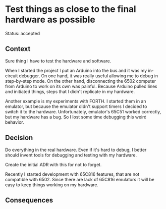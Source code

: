 # Test things as close to the final hardware as possible

Status: accepted

## Context

Sure thing I have to test the hardware and software.

When I started the project I put an Arduino into the bus and it was my in-circuit debugger.
On one hand, it was really useful allowing me to debug in step-by-step mode.
On the other hand, disconnecting the 6502 computer from Arduino to work on its own was painful.
Because Arduino pulled lines and initiated things, steps that I didn't replicate in my hardware.

Another example is my experiments with FORTH.
I started them in an emulator, but because the emulator didn't support timers I decided to switch it to the hardware.
Unfortunately, emulator's 65C51 worked correctly, but my hardware has a bug.
So I lost some time debugging this weird behavior.

## Decision

Do everything in the real hardware.
Even if it's hard to debug, I better should invent tools for debugging and testing with my hardware.

Create the initial ADR with this for not to forget.

Recently I started development with 65C816 features, that are not compatible with 6502.
Since there are lack of 65C816 emulators it will be easy to keep things working on my hardware.

## Consequences
